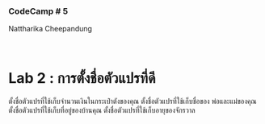 ### CodeCamp # 5 <br>
Nattharika Cheepandung <br>
<br>
<br>

# Lab 2 : การตั้งชื่อตัวแปรที่ดี

ตั้งชื่อตัวแปรที่ใช้เก็บจำนวนเงินในกระเป๋าตังของคุณ
ตั้งชื่อตัวแปรที่ใช้เก็บชื่อของ พ่อและแม่ของคุณ
ตั้งชื่อตัวแปรที่ใช้เก็บที่อยู่ของบ้านคุณ
ตั้งชื่อตัวแปรที่ใช้เก็บอายุของจักรวาล